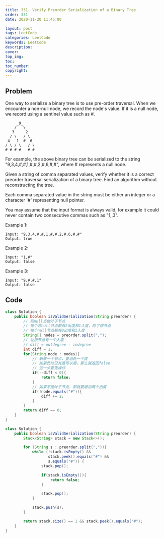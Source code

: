 ```yaml
---
title: 331. Verify Preorder Serialization of a Binary Tree
order: 331
date: 2020-11-20 11:45:00

layout: post
tags: LeetCode
categories: LeetCode
keywords: LeetCode
description:
cover:
top_img:
toc:
toc_number:
copyright:
---
```


## Problem

One way to serialize a binary tree is to use pre-order traversal. When we encounter a non-null node, we record the node's value. If it is a null node, we record using a sentinel value such as #.

```
     _9_
    /   \
   3     2
  / \   / \
 4   1  #  6
/ \ / \   / \
# # # #   # #
```

For example, the above binary tree can be serialized to the string "9,3,4,#,#,1,#,#,2,#,6,#,#", where # represents a null node.

Given a string of comma separated values, verify whether it is a correct preorder traversal serialization of a binary tree. Find an algorithm without reconstructing the tree.

Each comma separated value in the string must be either an integer or a character '#' representing null pointer.

You may assume that the input format is always valid, for example it could never contain two consecutive commas such as "1,,3".

Example 1:

```
Input: "9,3,4,#,#,1,#,#,2,#,6,#,#"
Output: true
```

Example 2:

```
Input: "1,#"
Output: false
```

Example 3:

```
Input: "9,#,#,1"
Output: false
```

## Code

```java
class Solution {
    public boolean isValidSerialization(String preorder) {
        // 把null当做叶子节点
        // 每个非null节点都有2出度和1入度，除了根节点
        // 每个null节点都有0出度和1入度
        String[] nodes = preorder.split(",");
        // 让根节点有一个入度
        // diff = outdegree - indegree
        int diff = 1;
        for(String node : nodes){
            // 新来一个节点，要消耗一个度
            // 如果此时没有度可以用，那么就返回false
            // 这一步要先操作
            if(--diff < 0){
                return false;
            }
            // 如果不是叶子节点，那就要增加两个出度
            if(!node.equals("#")){
                diff += 2;
            }
        }
        return diff == 0;
    }
}
```

```java
class Solution {
    public boolean isValidSerialization(String preorder) {
        Stack<String> stack = new Stack<>();

        for (String s : preorder.split(",")){
            while (!stack.isEmpty() &&
                   stack.peek().equals("#") &&
                   s.equals("#")) {
                stack.pop();

                if(stack.isEmpty()){
                    return false;
                }

                stack.pop();
            }

            stack.push(s);
        }

        return stack.size() == 1 && stack.peek().equals("#");
    }
}
```
